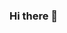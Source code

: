 ### Hi there 👋

<!--
**Sruth827/Sruth827** is a ✨ _special_ ✨ repository because its `README.md` (this file) appears on your GitHub profile.

Here are some ideas to get you started:

- 🔭 I’m currently working on my computer science degree
- 🌱 I’m currently learning c++
- 👯 I’m looking to collaborate on ...
- 🤔 I’m looking for help with ...
- 💬 Ask me about ..
- 📫 How to reach me: sruth827@gmail.com
- ⚡ Fun fact: 
-->
